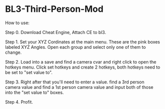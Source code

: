 # BL3-Third-Person-Mod
How to use:

Step 0. Download Cheat Engine, Attach CE to bl3.

Step 1. Set your XYZ Cordinates at the main menu. These are the pink boxes labeled XYZ Angles. Open each group and select only one of them to change.

Step 2. Load into a save and find a camera cvar and right click to open the hotkeys menu. Click set hotkeys and create 2 hotkeys, both hotkeys need to be set to "set value to". 

Step 3. Right after that you'll need to enter a value. find a 3rd person camera value and find a 1st person camera value and input both of those into the "set value to" boxes.

Step 4. Profit.
